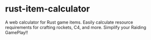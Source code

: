 # rust-item-calculator
A web calculator for Rust game items. Easily calculate resource requirements for crafting rockets, C4, and more. Simplify your Raiding GamePlay!!
